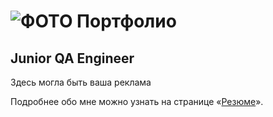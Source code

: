 # ![ФОТО](https://drive.google.com/file/d/1PM8RpZh_49tu30wJ_GjkwCTurNxXXqbo/view?usp=sharing) Портфолио

## Junior QA Engineer

Здесь могла быть ваша реклама

Подробнее обо мне можно узнать на странице «[Резюме](https://docs.google.com/document/d/16hwuPr5i5uDj24etSbTUxx9mA7INKc7fnV4U0eqSyQM/edit?usp=sharing)».